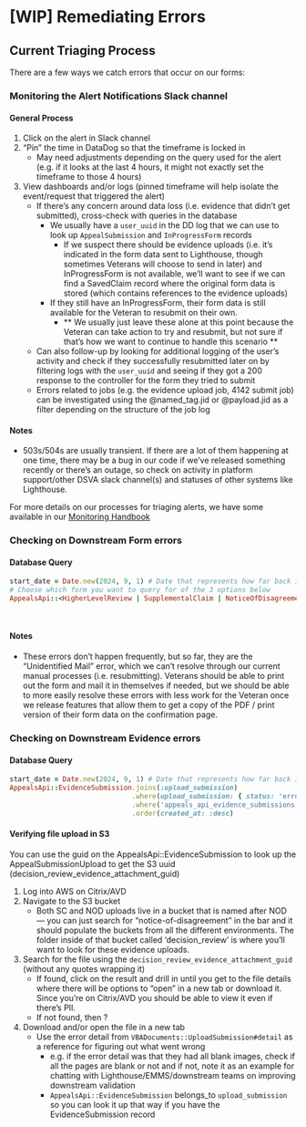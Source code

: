 # [WIP] Remediating Errors

## Current Triaging Process
There are a few ways we catch errors that occur on our forms:

### Monitoring the Alert Notifications Slack channel
#### General Process
1. Click on the alert in Slack channel
2. “Pin” the time in DataDog so that the timeframe is locked in
    - May need adjustments depending on the query used for the alert (e.g. if it looks at the last 4 hours, it might not exactly set the timeframe to those 4 hours)
3. View dashboards and/or logs (pinned timeframe will help isolate the event/request that triggered the alert)
    - If there’s any concern around data loss (i.e. evidence that didn’t get submitted), cross-check with queries in the database
      - We usually have a `user_uuid` in the DD log that we can use to look up `AppealSubmission` and `InProgressForm` records
        - If we suspect there should be evidence uploads (i.e. it’s indicated in the form data sent to Lighthouse, though sometimes Veterans will choose to send in later) and InProgressForm is not available, we’ll want to see if we can find a SavedClaim record where the original form data is stored (which contains references to the evidence uploads)
      - If they still have an InProgressForm, their form data is still available for the Veteran to resubmit on their own. 
          - \*\* We usually just leave these alone at this point because the Veteran can take action to try and resubmit, but not sure if that’s how we want to continue to handle this scenario \*\*
    - Can also follow-up by looking for additional logging of the user’s activity and check if they successfully resubmitted later on by filtering logs with the `user_uuid` and seeing if they got a 200 response to the controller for the form they tried to submit
    - Errors related to jobs (e.g. the evidence upload job, 4142 submit job) can be investigated using the @named_tag.jid or @payload.jid as a filter depending on the structure of the job log

#### Notes
- 503s/504s are usually transient. If there are a lot of them happening at one time, there may be a bug in our code if we’ve released something recently or there’s an outage, so check on activity in platform support/other DSVA slack channel(s) and statuses of other systems like Lighthouse.


For more details on our processes for triaging alerts, we have some available in our [Monitoring Handbook](engineering/Monitoring%20Handbook.md#how-to-triage-alerts)

### Checking on Downstream Form errors
#### Database Query
```rb
start_date = Date.new(2024, 9, 1) # Date that represents how far back in the past you want to query records for
# Choose which form you want to query for of the 3 options below
AppealsApi::<HigherLevelReview | SupplementalClaim | NoticeOfDisagreement>.where(status: 'error')
                                                                          .where('created_at > ?', start_date)
                                                                          .order(created_at: :desc)
```

#### Notes
- These errors don’t happen frequently, but so far, they are the “Unidentified Mail” error, which we can’t resolve through our current manual processes (i.e. resubmitting). Veterans should be able to print out the form and mail it in themselves if needed, but we should be able to more easily resolve these errors with less work for the Veteran once we release features that allow them to get a copy of the PDF / print version of their form data on the confirmation page.

### Checking on Downstream Evidence errors
#### Database Query
```rb
start_date = Date.new(2024, 9, 1) # Date that represents how far back in the past you want to query records for
AppealsApi::EvidenceSubmission.joins(:upload_submission)
                              .where(upload_submission: { status: 'error' })
                              .where('appeals_api_evidence_submissions.created_at > ?', start_date)
                              .order(created_at: :desc)
```

#### Verifying file upload in S3
You can use the guid on the AppealsApi::EvidenceSubmission to look up the AppealSubmissionUpload to get the S3 uuid (decision_review_evidence_attachment_guid)

1. Log into AWS on Citrix/AVD
2. Navigate to the S3 bucket
    - Both SC and NOD uploads live in a bucket that is named after NOD — you can just search for “notice-of-disagreement” in the bar and it should populate the buckets from all the different environments. The folder inside of that bucket called ‘decision_review’ is where you’ll want to look for these evidence uploads.
3. Search for the file using the `decision_review_evidence_attachment_guid` (without any quotes wrapping it)
    - If found, click on the result and drill in until you get to the file details where there will be options to “open” in a new tab or download it. Since you’re on Citrix/AVD you should be able to view it even if there’s PII.
    - If not found, then ?
4. Download and/or open the file in a new tab
   - Use the error detail from `VBADocuments::UploadSubmission#detail` as a reference for figuring out what went wrong
     - e.g. if the error detail was that they had all blank images, check if all the pages are blank or not and if not, note it as an example for chatting with Lighthouse/EMMS/downstream teams on improving downstream validation
     - `AppealsApi::EvidenceSubmission` belongs_to `upload_submission` so you can look it up that way if you have the EvidenceSubmission record

